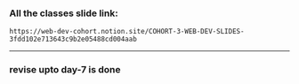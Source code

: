 ### All the classes slide link:

```link
https://web-dev-cohort.notion.site/COHORT-3-WEB-DEV-SLIDES-3fdd102e713643c9b2e05488cd004aab
```


---

### revise upto day-7 is done